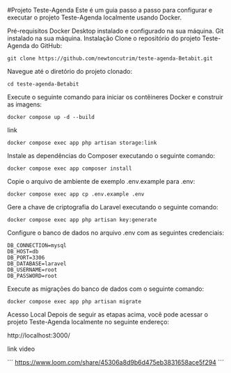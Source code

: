 
#Projeto Teste-Agenda
Este é um guia passo a passo para configurar e executar o projeto Teste-Agenda localmente usando Docker.

Pré-requisitos
Docker Desktop instalado e configurado na sua máquina.
Git instalado na sua máquina.
Instalação
Clone o repositório do projeto Teste-Agenda do GitHub:

```
git clone https://github.com/newtoncutrim/teste-agenda-Betabit.git
```
Navegue até o diretório do projeto clonado:
```
cd teste-agenda-Betabit
```
Execute o seguinte comando para iniciar os contêineres Docker e construir as imagens:
```
docker compose up -d --build
```

link
```
docker compose exec app php artisan storage:link
```

Instale as dependências do Composer executando o seguinte comando:
```
docker compose exec app composer install
```
Copie o arquivo de ambiente de exemplo .env.example para .env:
```
docker compose exec app cp .env.example .env
```
Gere a chave de criptografia do Laravel executando o seguinte comando:
```
docker compose exec app php artisan key:generate
```
Configure o banco de dados no arquivo .env com as seguintes credenciais:
```
DB_CONNECTION=mysql
DB_HOST=db
DB_PORT=3306
DB_DATABASE=laravel
DB_USERNAME=root
DB_PASSWORD=root
```
Execute as migrações do banco de dados com o seguinte comando:
```
docker compose exec app php artisan migrate
```
Acesso Local
Depois de seguir as etapas acima, você pode acessar o projeto Teste-Agenda localmente no seguinte endereço:

http://localhost:3000/


link video

´´´
https://www.loom.com/share/45306a8d9b6d475eb3831658ace5f294
´´´

